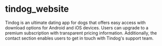 # tindog_website
Tindog is an ultimate dating app for dogs that offers easy access with download options for Android and iOS devices. Users can upgrade to a premium subscription with transparent pricing information. Additionally, the contact section enables users to get in touch with Tindog's support team.
